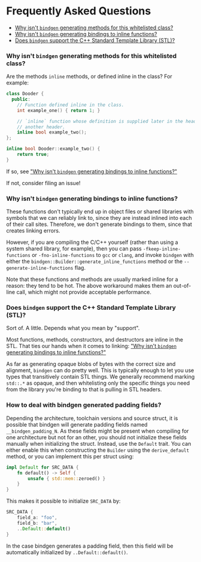 # Frequently Asked Questions

<!-- START doctoc generated TOC please keep comment here to allow auto update -->
<!-- DON'T EDIT THIS SECTION, INSTEAD RE-RUN doctoc TO UPDATE -->


- [Why isn't `bindgen` generating methods for this whitelisted class?](#why-isnt-bindgen-generating-methods-for-this-whitelisted-class)
- [Why isn't `bindgen` generating bindings to inline functions?](#why-isnt-bindgen-generating-bindings-to-inline-functions)
- [Does `bindgen` support the C++ Standard Template Library (STL)?](#does-bindgen-support-the-c-standard-template-library-stl)

<!-- END doctoc generated TOC please keep comment here to allow auto update -->

### Why isn't `bindgen` generating methods for this whitelisted class?

Are the methods `inline` methods, or defined inline in the class? For example:

```c++
class Dooder {
  public:
    // Function defined inline in the class.
    int example_one() { return 1; }

    // `inline` function whose definition is supplied later in the header, or in
    // another header.
    inline bool example_two();
};

inline bool Dooder::example_two() {
    return true;
}
```

If so, see
["Why isn't `bindgen` generating bindings to inline functions?"](#why-isnt-bindgen-generating-bindings-to-inline-functions)

If not, consider filing an issue!

### Why isn't `bindgen` generating bindings to inline functions?

These functions don't typically end up in object files or shared libraries with
symbols that we can reliably link to, since they are instead inlined into each
of their call sites. Therefore, we don't generate bindings to them, since that
creates linking errors.

However, if you are compiling the C/C++ yourself (rather than using a system
shared library, for example), then you can pass `-fkeep-inline-functions` or
`-fno-inline-functions` to `gcc` or `clang`, and invoke `bindgen` with either
the `bindgen::Builder::generate_inline_functions` method or the
`--generate-inline-functions` flag.

Note that these functions and methods are usually marked inline for a reason:
they tend to be hot. The above workaround makes them an out-of-line call, which
might not provide acceptable performance.

### Does `bindgen` support the C++ Standard Template Library (STL)?

Sort of. A little. Depends what you mean by "support".

Most functions, methods, constructors, and destructors are inline in the
STL. That ties our hands when it comes to linking: ["Why isn't `bindgen` generating bindings to inline functions?"](#why-isnt-bindgen-generating-bindings-to-inline-functions)

As far as generating opaque blobs of bytes with the correct size and alignment,
`bindgen` can do pretty well. This is typically enough to let you use types that
transitively contain STL things. We generally recommend marking `std::.*` as
opaque, and then whitelisting only the specific things you need from the library
you're binding to that is pulling in STL headers.

### How to deal with bindgen generated padding fields?

Depending the architecture, toolchain versions and source struct, it is
possible that bindgen will generate padding fields named `__bindgen_padding_N`. 
As these fields might be present when compiling for one architecture but not
for an other, you should not initialize these fields manually when initializing
the struct. Instead, use the `Default` trait. You can either enable this when
constructing the `Builder` using the `derive_default` method, or you can
implement this per struct using:

```rust
impl Default for SRC_DATA {
    fn default() -> Self {
        unsafe { std::mem::zeroed() }
    }
}
```

This makes it possible to initialize `SRC_DATA` by:

```rust
SRC_DATA {
    field_a: "foo",
    field_b: "bar",
    ..Default::default()
}
```

In the case bindgen generates a padding field, then this field will
be automatically initialized by `..Default::default()`.
